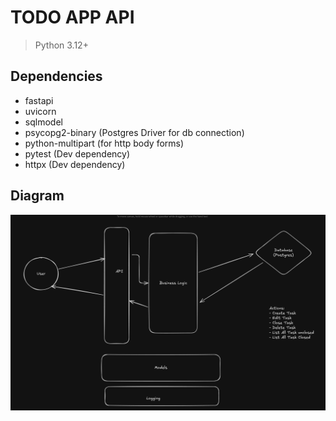 # TODO APP API

> Python 3.12+

## Dependencies
- fastapi
- uvicorn
- sqlmodel
- psycopg2-binary (Postgres Driver for db connection)
- python-multipart (for http body forms)
- pytest (Dev dependency)
- httpx (Dev dependency)

## Diagram

![Diagram](diagram.png)